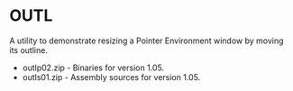 # OUTL

A utility to demonstrate resizing a Pointer Environment window 
by moving its outline.

* outlp02.zip - Binaries for version 1.05.
* outls01.zip - Assembly sources for version 1.05.
